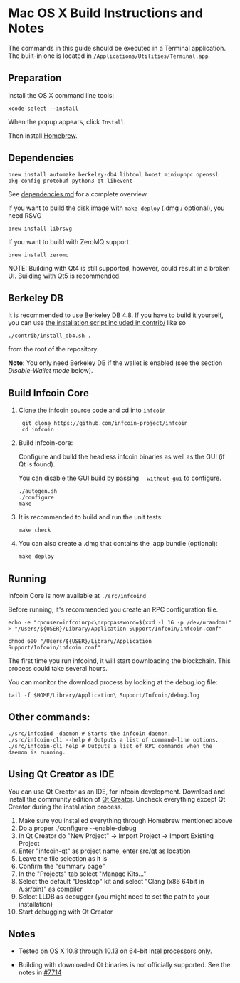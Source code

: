 Mac OS X Build Instructions and Notes
====================================
The commands in this guide should be executed in a Terminal application.
The built-in one is located in `/Applications/Utilities/Terminal.app`.

Preparation
-----------
Install the OS X command line tools:

`xcode-select --install`

When the popup appears, click `Install`.

Then install [Homebrew](https://brew.sh).

Dependencies
----------------------

    brew install automake berkeley-db4 libtool boost miniupnpc openssl pkg-config protobuf python3 qt libevent

See [dependencies.md](dependencies.md) for a complete overview.

If you want to build the disk image with `make deploy` (.dmg / optional), you need RSVG

    brew install librsvg

If you want to build with ZeroMQ support
    
    brew install zeromq

NOTE: Building with Qt4 is still supported, however, could result in a broken UI. Building with Qt5 is recommended.

Berkeley DB
-----------
It is recommended to use Berkeley DB 4.8. If you have to build it yourself,
you can use [the installation script included in contrib/](/contrib/install_db4.sh)
like so

```shell
./contrib/install_db4.sh .
```

from the root of the repository.

**Note**: You only need Berkeley DB if the wallet is enabled (see the section *Disable-Wallet mode* below).

Build Infcoin Core
------------------------

1. Clone the infcoin source code and cd into `infcoin`

        git clone https://github.com/infcoin-project/infcoin
        cd infcoin

2.  Build infcoin-core:

    Configure and build the headless infcoin binaries as well as the GUI (if Qt is found).

    You can disable the GUI build by passing `--without-gui` to configure.

        ./autogen.sh
        ./configure
        make

3.  It is recommended to build and run the unit tests:

        make check

4.  You can also create a .dmg that contains the .app bundle (optional):

        make deploy

Running
-------

Infcoin Core is now available at `./src/infcoind`

Before running, it's recommended you create an RPC configuration file.

    echo -e "rpcuser=infcoinrpc\nrpcpassword=$(xxd -l 16 -p /dev/urandom)" > "/Users/${USER}/Library/Application Support/Infcoin/infcoin.conf"

    chmod 600 "/Users/${USER}/Library/Application Support/Infcoin/infcoin.conf"

The first time you run infcoind, it will start downloading the blockchain. This process could take several hours.

You can monitor the download process by looking at the debug.log file:

    tail -f $HOME/Library/Application\ Support/Infcoin/debug.log

Other commands:
-------

    ./src/infcoind -daemon # Starts the infcoin daemon.
    ./src/infcoin-cli --help # Outputs a list of command-line options.
    ./src/infcoin-cli help # Outputs a list of RPC commands when the daemon is running.

Using Qt Creator as IDE
------------------------
You can use Qt Creator as an IDE, for infcoin development.
Download and install the community edition of [Qt Creator](https://www.qt.io/download/).
Uncheck everything except Qt Creator during the installation process.

1. Make sure you installed everything through Homebrew mentioned above
2. Do a proper ./configure --enable-debug
3. In Qt Creator do "New Project" -> Import Project -> Import Existing Project
4. Enter "infcoin-qt" as project name, enter src/qt as location
5. Leave the file selection as it is
6. Confirm the "summary page"
7. In the "Projects" tab select "Manage Kits..."
8. Select the default "Desktop" kit and select "Clang (x86 64bit in /usr/bin)" as compiler
9. Select LLDB as debugger (you might need to set the path to your installation)
10. Start debugging with Qt Creator

Notes
-----

* Tested on OS X 10.8 through 10.13 on 64-bit Intel processors only.

* Building with downloaded Qt binaries is not officially supported. See the notes in [#7714](https://github.com/bitcoin/bitcoin/issues/7714)
